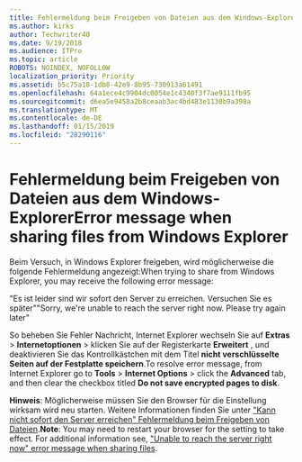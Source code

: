 ```yaml
---
title: Fehlermeldung beim Freigeben von Dateien aus dem Windows-Explorer
ms.author: kirks
author: Techwriter40
ms.date: 9/19/2018
ms.audience: ITPro
ms.topic: article
ROBOTS: NOINDEX, NOFOLLOW
localization_priority: Priority
ms.assetid: b5c75a18-1db8-42e9-8b95-730913a61491
ms.openlocfilehash: 64a1ece4c9904dc0054e1c4340f3f7ae9111fb95
ms.sourcegitcommit: d6ea5e9458a2b8ceaab3ac4bd483e1130b9a398a
ms.translationtype: MT
ms.contentlocale: de-DE
ms.lasthandoff: 01/15/2019
ms.locfileid: "28290116"
---
```

# <a name="error-message-when-sharing-files-from-windows-explorer"></a><span data-ttu-id="1857d-102">Fehlermeldung beim Freigeben von Dateien aus dem Windows-Explorer</span><span class="sxs-lookup"><span data-stu-id="1857d-102">Error message when sharing files from Windows Explorer</span></span>

<span data-ttu-id="1857d-103">Beim Versuch, in Windows Explorer freigeben, wird möglicherweise die folgende Fehlermeldung angezeigt:</span><span class="sxs-lookup"><span data-stu-id="1857d-103">When trying to share from Windows Explorer, you may receive the following error message:</span></span>
  
<span data-ttu-id="1857d-p101">"Es ist leider sind wir sofort den Server zu erreichen. Versuchen Sie es später"</span><span class="sxs-lookup"><span data-stu-id="1857d-p101">"Sorry, we're unable to reach the server right now. Please try again later"</span></span>
  
<span data-ttu-id="1857d-106">So beheben Sie Fehler Nachricht, Internet Explorer wechseln Sie auf **Extras** \> **Internetoptionen** \> klicken Sie auf der Registerkarte **Erweitert** , und deaktivieren Sie das Kontrollkästchen mit dem Titel **nicht verschlüsselte Seiten auf der Festplatte speichern**.</span><span class="sxs-lookup"><span data-stu-id="1857d-106">To resolve error message, from Internet Explorer go to **Tools** \> **Internet Options** \> click the **Advanced** tab, and then clear the checkbox titled **Do not save encrypted pages to disk**.</span></span> 
  
 <span data-ttu-id="1857d-p102">**Hinweis**: Möglicherweise müssen Sie den Browser für die Einstellung wirksam wird neu starten. Weitere Informationen finden Sie unter ["Kann nicht sofort den Server erreichen" Fehlermeldung beim Freigeben von Dateien](https://go.microsoft.com/fwlink/?linkid=2022914).</span><span class="sxs-lookup"><span data-stu-id="1857d-p102">**Note**: You may need to restart your browser for the setting to take effect. For additional information see, ["Unable to reach the server right now" error message when sharing files](https://go.microsoft.com/fwlink/?linkid=2022914).</span></span>
  

